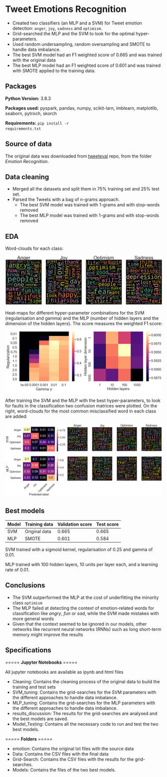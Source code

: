 # Tweet Emotions Recognition
 
- Created two classifiers (an MLP and a SVM) for Tweet emotion detection: <code>anger</code>, <code>joy</code>, <code>sadness</code> and <code>optimism</code>. 
- Grid-searched the MLP and the SVM to look for the optimal hyper-parameters.
- Used random undersampling, random oversampling and SMOTE to handle data imbalance. 
- The best SVM model had an F1 weighted score of 0.665 and was trained with the original data
- The best MLP model had an F1 weighted score of 0.601 and was trained with SMOTE applied to the training data. 

## Packages
**Python Version:** 3.8.3

**Packages used:** pyspark, pandas, numpy, scikit-larn, imblearn, matplotlib, seaborn, pytroch, skorch

**Requirements:** <code>pip install -r requirements.txt</code>

## Source of data
The original data was downloaded from [tweeteval](https://github.com/cardiffnlp/tweeteval) repo, from the folder *Emotion Recognition*. 

## Data cleaning
- Merged all the datasets and split them in 75% training set and 25% test set. 
- Parsed the Tweets with a bag of n-grams approach. 
	- The best SVM model was trained with 1-grams and with stop-words removed
	- The best MLP model was trained with 1-grams and with stop-words removed

## EDA
Word-clouds for each class:

<img src="https://github.com/jorgerodpen/TweetEmotionRecognition/blob/main/wordcloud.png" width="600">

Heat-maps for different hyper-parameter combinations for the SVM (regularisation and gamma) and the MLP (number of hidden layers and the dimension of the hidden layers). The score measures the weighted F1 score:

<img src="https://github.com/jorgerodpen/TweetEmotionRecognition/blob/main/heatmaps.png" width="600">

After training the SVM and the MLP with the best hyper-parameters, to look for faults in the classification two confusion matrices were plotted. On the right, word-clouds for the most common misclassified word in each class are added: 

<img src="https://github.com/jorgerodpen/TweetEmotionRecognition/blob/main/matrices.png" width="600">

## Best models

| Model | Training data | Validation score | Test score |
| --- | --- | --- | --- |
| SVM | Original data | 0.665 | 0.665 |
| MLP | SMOTE | 0.601 | 0.584 | 

SVM trained with a sigmoid kernel, regularisation of 0.25 and gamma of 0.01. 

MLP trained with 100 hidden layers, 10 units per layer each, and a learning rate of 0.01. 

## Conclusions
- The SVM outperformed the MLP at the cost of underfitting the minority class <code>optimism</code>
- The MLP failed at detecting the context of emotion-related words for classification like *angry*, *fun* or *sad*, while the SVM made mistakes with more general words
- Given that the context seemed to be ignored in our models, other networks like recurrent neural networks (RNNs) such as long short-term memory might improve the results


## Specifications 
===== **Jupyter Notebooks** =====

All jupyter notebooks are available as ipynb and html files

- Cleaning: Contains the cleaning process of the original data to build the training and test sets
- SVM_tuning: Contains the grid-searches for the SVM parameters with the different approaches to handle data imbalance.
- MLP_tuning: Contains the grid-searches for the MLP parameters with the different approaches to handle data imbalance. 
- results_discussion: The results for the grid-searches are analysed and the best models are saved. 
- Model_Testing: Contains all the necessary code to run and test the two best models. 


===== **Folders** =====

- emotion: Contains the original txt files with the source data
- Data: Contains the CSV files with the final data
- Grid-Search: Contains the CSV files with the results for the grid-searches.
- Models: Contains the files of the two best models.